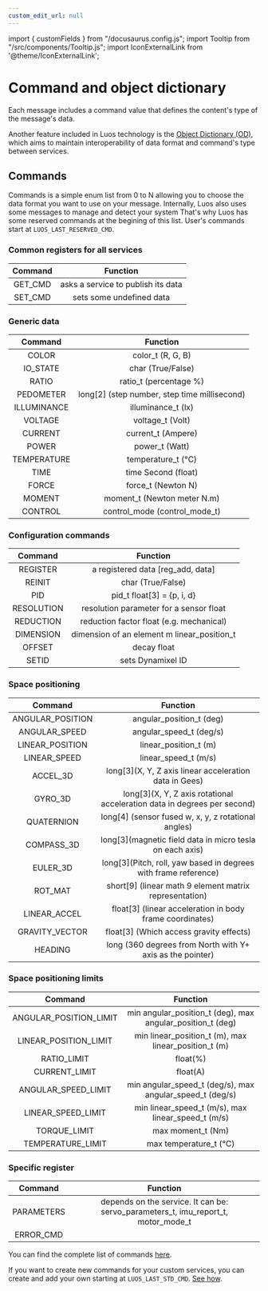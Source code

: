 ```yaml
---
custom_edit_url: null
---
```


import { customFields } from "/docusaurus.config.js";
import Tooltip from "/src/components/Tooltip.js";
import IconExternalLink from '@theme/IconExternalLink';

# Command and object dictionary

Each message includes a command value that defines the content's type of the message's data.

Another feature included in Luos technology is the [Object Dictionary (OD)](/docs/luos-technology/message/object-dictionary), which aims to maintain interoperability of data format and command's type between <Tooltip def={customFields.service_def}>services</Tooltip>.

## Commands

Commands is a simple enum list from 0 to N allowing you to choose the data format you want to use on your message.
Internally, Luos also uses some messages to manage and detect your system That's why Luos has some reserved commands at the begining of this list.
User's commands start at `LUOS_LAST_RESERVED_CMD`.

### Common registers for all services

| Command |              Function              |
| :-----: | :--------------------------------: |
| GET_CMD | asks a service to publish its data |
| SET_CMD |      sets some undefined data      |

### Generic data

|   Command   |                    Function                    |
| :---------: | :--------------------------------------------: |
|    COLOR    |               color_t (R, G, B)                |
|  IO_STATE   |               char (True/False)                |
|    RATIO    |             ratio_t (percentage %)             |
|  PEDOMETER  | long\[2\] (step number, step time millisecond) |
| ILLUMINANCE |               illuminance_t (lx)               |
|   VOLTAGE   |                voltage_t (Volt)                |
|   CURRENT   |               current_t (Ampere)               |
|    POWER    |                 power_t (Watt)                 |
| TEMPERATURE |               temperature_t (°C)               |
|    TIME     |              time Second (float)               |
|    FORCE    |               force_t (Newton N)               |
|   MOMENT    |          moment_t (Newton meter N.m)           |
|   CONTROL   |         control_mode (control_mode_t)          |

### Configuration commands

|  Command   |                  Function                   |
| :--------: | :-----------------------------------------: |
|  REGISTER  |     a registered data \[reg_add, data\]     |
|   REINIT   |              char (True/False)              |
|    PID     |        pid_t float\[3\] = {p, i, d}         |
| RESOLUTION |   resolution parameter for a sensor float   |
| REDUCTION  |  reduction factor float (e.g. mechanical)   |
| DIMENSION  | dimension of an element m linear_position_t |
|   OFFSET   |                 decay float                 |
|   SETID    |              sets Dynamixel ID              |

### Space positioning

|     Command      |                                  Function                                  |
| :--------------: | :------------------------------------------------------------------------: |
| ANGULAR_POSITION |                          angular_position_t (deg)                          |
|  ANGULAR_SPEED   |                          angular_speed_t (deg/s)                           |
| LINEAR_POSITION  |                           linear_position_t (m)                            |
|   LINEAR_SPEED   |                            linear_speed_t (m/s)                            |
|     ACCEL_3D     |          long\[3\](X, Y, Z axis linear acceleration data in Gees)          |
|     GYRO_3D      | long\[3\](X, Y, Z axis rotational acceleration data in degrees per second) |
|    QUATERNION    |           long\[4\] (sensor fused w, x, y, z rotational angles)            |
|    COMPASS_3D    |         long\[3\](magnetic field data in micro tesla on each axis)         |
|     EULER_3D     |     long\[3\](Pitch, roll, yaw based in degrees with frame reference)      |
|     ROT_MAT      |          short\[9\] (linear math 9 element matrix representation)          |
|   LINEAR_ACCEL   |         float\[3\] (linear acceleration in body frame coordinates)         |
|  GRAVITY_VECTOR  |                 float\[3\] (Which access gravity effects)                  |
|     HEADING      |         long (360 degrees from North with Y+ axis as the pointer)          |

### Space positioning limits

|        Command         |                          Function                          |
| :--------------------: | :--------------------------------------------------------: |
| ANGULAR_POSITION_LIMIT | min angular_position_t (deg), max angular_position_t (deg) |
| LINEAR_POSITION_LIMIT  |    min linear_position_t (m), max linear_position_t (m)    |
|      RATIO_LIMIT       |                          float(%)                          |
|     CURRENT_LIMIT      |                          float(A)                          |
|  ANGULAR_SPEED_LIMIT   |  min angular_speed_t (deg/s), max angular_speed_t (deg/s)  |
|   LINEAR_SPEED_LIMIT   |     min linear_speed_t (m/s), max linear_speed_t (m/s)     |
|      TORQUE_LIMIT      |                     max moment_t (Nm)                      |
|   TEMPERATURE_LIMIT    |                   max temperature_t (°C)                   |

### Specific register

|  Command   |                                     Function                                      |
| :--------: | :-------------------------------------------------------------------------------: |
| PARAMETERS | depends on the service. It can be: servo_parameters_t, imu_report_t, motor_mode_t |
| ERROR_CMD  |                                                                                   |

You can find the complete list of commands <a href="https://github.com/Luos-io/Luos/blob/master/inc/luos_list.h" target = "_blank">here<IconExternalLink width="10" /></a>.

If you want to create new commands for your custom services, you can create and add your own starting at `LUOS_LAST_STD_CMD`. [See how](/tutorials/tutorials).
